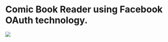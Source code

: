 <h1>Comic Book Reader using Facebook OAuth technology.</h1>

<img src="https://media.giphy.com/media/2MhP7sohEJxKo2yoz9/giphy.gif"/>
